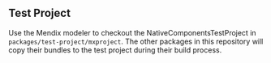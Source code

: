 ## Test Project

Use the Mendix modeler to checkout the NativeComponentsTestProject in `packages/test-project/mxproject`. The other
packages in this repository will copy their bundles to the test project during their build process.
